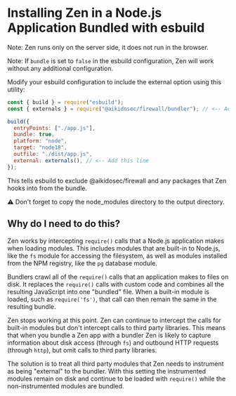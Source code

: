 # Installing Zen in a Node.js Application Bundled with esbuild

Note: Zen runs only on the server side, it does not run in the browser.

Note: If `bundle` is set to `false` in the esbuild configuration, Zen will work without any additional configuration.

Modify your esbuild configuration to include the external option using this utility:

```js
const { build } = require("esbuild");
const { externals } = require("@aikidosec/firewall/bundler"); // <-- Add this line

build({
  entryPoints: ["./app.js"],
  bundle: true,
  platform: "node",
  target: "node18",
  outfile: "./dist/app.js",
  external: externals(), // <-- Add this line
});
```

This tells esbuild to exclude @aikidosec/firewall and any packages that Zen hooks into from the bundle.

⚠️ Don't forget to copy the node_modules directory to the output directory.

## Why do I need to do this?

Zen works by intercepting `require()` calls that a Node.js application makes when loading modules. This includes modules that are built-in to Node.js, like the `fs` module for accessing the filesystem, as well as modules installed from the NPM registry, like the `pg` database module.

Bundlers crawl all of the `require()` calls that an application makes to files on disk. It replaces the `require()` calls with custom code and combines all the resulting JavaScript into one "bundled" file. When a built-in module is loaded, such as `require('fs')`, that call can then remain the same in the resulting bundle.

Zen stops working at this point. Zen can continue to intercept the calls for built-in modules but don't intercept calls to third party libraries. This means that when you bundle a Zen app with a bundler Zen is likely to capture information about disk access (through `fs`) and outbound HTTP requests (through `http`), but omit calls to third party libraries.

The solution is to treat all third party modules that Zen needs to instrument as being "external" to the bundler. With this setting the instrumented modules remain on disk and continue to be loaded with `require()` while the non-instrumented modules are bundled.
